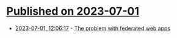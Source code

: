 # [Published on 2023-07-01](index.md)

* [2023-07-01, 12:06:17](https://lobste.rs/s/w2m7pr/problem_with_federated_web_apps) - [The problem with federated web apps](https://www.devever.net/~hl/webappcoupling)
